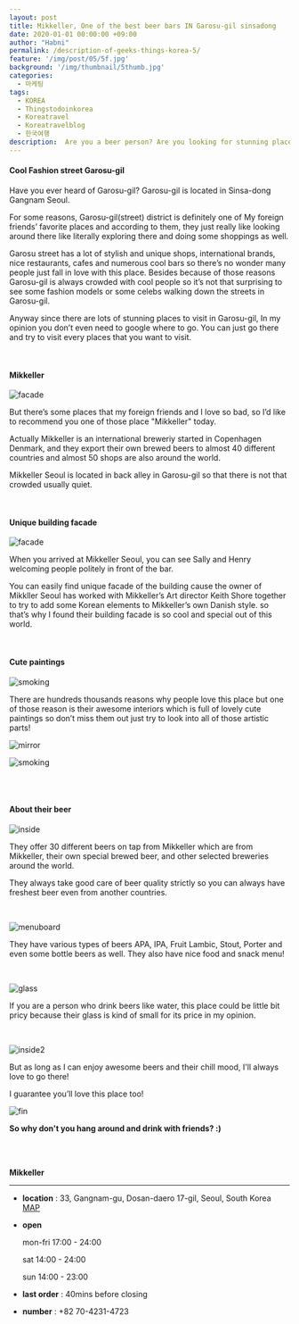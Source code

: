 ```yaml
---
layout: post
title: Mikkeller, One of the best beer bars IN Garosu-gil sinsadong
date: 2020-01-01 00:00:00 +09:00
author: "Habni"
permalink: /description-of-geeks-things-korea-5/
feature: '/img/post/05/5f.jpg'
background: '/img/thumbnail/5thumb.jpg'
categories:
  - 마케팅
tags:
  - KOREA
  - Thingstodoinkorea
  - Koreatravel
  - Koreatravelblog
  - 한국여행
description:  Are you a beer person? Are you looking for stunning place to drink beer? Then let’s go on a trip to Garosu-gil!
---
```


#### Cool Fashion street Garosu-gil

 Have you ever heard of Garosu-gil? Garosu-gil is located in Sinsa-dong Gangnam Seoul.

For some reasons,  Garosu-gil(street) district is definitely one of My foreign friends’ favorite places and according to them, they just really like looking around there like literally exploring there and doing some shoppings as well.

 Garosu street has a lot of stylish and unique shops, international brands, nice restaurants, cafes and numerous cool bars so there’s no wonder many people just fall in love with this place. Besides because of those reasons Garosu-gil is always crowded with cool people so it’s not that surprising to see some fashion models or some celebs walking down the streets in Garosu-gil.

 Anyway since there are lots of stunning places to visit in Garosu-gil, In my opinion you don’t even need to google where to go. You can just go there and try to visit every places that you want to visit.

<br>

#### Mikkeller

![facade](/img/post/05/5_00.jpg)

 But there’s some places that my foreign friends and I love so bad, so I’d like to recommend you one of those place "Mikkeller" today.

 Actually Mikkeller is an international breweriy started in Copenhagen Denmark, and they export their own brewed beers to almost 40 different countries and almost 50 shops are also around the world.

 Mikkeller Seoul is located in back alley in Garosu-gil so that there is not that crowded usually quiet.

<br>

#### Unique building facade

![facade](/img/post/05/5_01.jpg)

When you arrived at Mikkeller Seoul, you can see Sally and Henry welcoming people politely in front of the bar.

You can easily find unique facade of the building cause the owner of Mikkller Seoul has worked with  Mikkeller’s Art director Keith Shore together to try to add some Korean elements to Mikkeller’s own Danish style. so that’s why I found their building facade is so cool and special out of this world.

<br>

#### Cute paintings

![smoking](/img/post/05/5_04.jpg)

There are hundreds thousands reasons why people love this place but one of those reason is their awesome interiors which is full of lovely cute paintings so don’t miss them out just try to look into all of those artistic parts!

![mirror](/img/post/05/5_03.jpg)

![smoking](/img/post/05/5_04.jpg)

<br>

<br>

#### About their beer

![inside](/img/post/05/5_05.jpg)

They offer 30 different beers on tap from Mikkeller which are from Mikkeller, their own special brewed beer, and other selected  breweries around the world.

 They always take good care of beer quality strictly so you can always have freshest beer even from another countries.

<br>

![menuboard](/img/post/05/5_08.jpg)

They have various types of beers APA, IPA, Fruit Lambic, Stout, Porter and even some bottle beers as well. They also have nice food and snack menu!

<br>

![glass](/img/post/05/5_07.jpg)

If you are a person who drink beers like water, this place could be little bit pricy because their glass is kind of small for its price in my opinion.

<br>

![inside2](/img/post/05/5_06.jpg)

But as long as I can enjoy awesome beers and their chill mood, I'll always love to go there!

I guarantee you’ll love this place too!

![fin](/img/post/05/5_f.jpg)

**So why don't you hang around and drink with friends? :)**

<br>

<br>

**Mikkeller**

<hr>

- **location** : 33, Gangnam-gu, Dosan-daero 17-gil, Seoul, South Korea [MAP](https://www.google.com/maps/place/Mikkeller+Bar+Seoul/@37.5208141,127.0217738,17z/data=!3m1!4b1!4m5!3m4!1s0x357ca3eca1a545e9:0x91b9bf899c6bd9dd!8m2!3d37.5208141!4d127.0239625)

- **open**

  mon-fri 17:00 - 24:00

  sat 14:00 - 24:00

  sun 14:00 - 23:00

- **last order** : 40mins before closing

- **number** : +82 70-4231-4723
